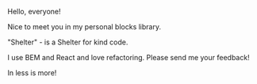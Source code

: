 Hello, everyone!

Nice to meet you in my personal blocks library.

"Shelter" - is a Shelter for kind code.

I use BEM and React and love refactoring. Please send me your feedback!

In less is more!
